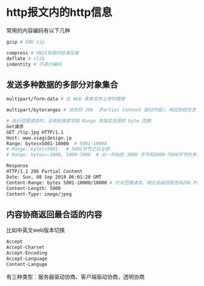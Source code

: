 # http报文内的http信息

常用的内容编码有以下几种

```bash
gzip # GNU zip

compress # UNIX系统的标准压缩
deflate # zlib
indentity # 不进行编码
```
## 发送多种数据的多部分对象集合

```bash
multipart/form-data # 在 Web 表单文件上传时使用

multipart/byteranges # 状态码 206 （Partial Content 部分内容），响应豹纹包含了多个范围的内容时使用

# 执行范围请求时，会用到首部字段 Range 来指定资源的 byte 范围
Get请求
GET /tip.jpg HTTP/1.1
Host: www.usagidesign.jp
Range: bytes=5001-10000  # 5001-10000
# Range: bytes=5001-  # 5001字节之后全部
# Range: bytes=-3000, 5000-7000  # 从一开始到 3000 字节和5000-7000字节的多重范围

Response
HTTP/1.1 206 Partial Content
Date: Sun, 08 Sep 2019 06:01:20 GMT
Content-Range: bytes 5001-10000/10000 # 针对范围请求，响应会返回状态码206 Partial Content 的响应报文。对于多重范围的范围请求，响应会在首部字段 Content-Type 标明 multipart/byteranges 后返回响应报文
Content-Length: 5000
Content-Type: image/jpeg
```

## 内容协商返回最合适的内容

比如中英文web版本切换

```bash
Accept
Accept-Charset
Accept-Encoding
Accept-Language
Content-Languge

```

有三种类型：服务器驱动协商、客户端驱动协商，透明协商